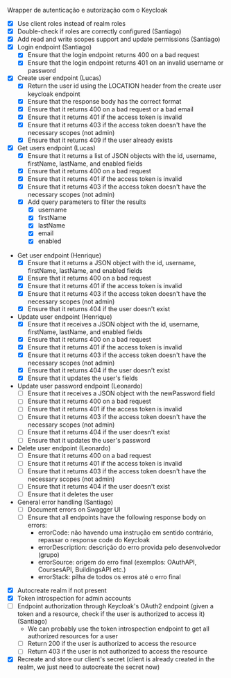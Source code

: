 Wrapper de autenticação e autorização com o Keycloak

- [X] Use client roles instead of realm roles
- [X] Double-check if roles are correctly configured (Santiago)
- [X] Add read and write scopes support and update permissions (Santiago)
- [X] Login endpoint (Santiago)
  - [X] Ensure that the login endpoint returns 400 on a bad request
  - [X] Ensure that the login endpoint returns 401 on an invalid username or password
- [X] Create user endpoint (Lucas)
  - [X] Return the user id using the LOCATION header from the create user keycloak endpoint
  - [X] Ensure that the response body has the correct format
  - [X] Ensure that it returns 400 on a bad request or a bad email
  - [X] Ensure that it returns 401 if the access token is invalid
  - [X] Ensure that it returns 403 if the access token doesn't have the necessary scopes (not admin)
  - [X] Ensure that it returns 409 if the user already exists
- [X] Get users endpoint (Lucas)
    - [X] Ensure that it returns a list of JSON objects with the id, username, firstName, lastName, and enabled fields
    - [X] Ensure that it returns 400 on a bad request
    - [X] Ensure that it returns 401 if the access token is invalid
    - [X] Ensure that it returns 403 if the access token doesn't have the necessary scopes (not admin)
    - [X] Add query parameters to filter the results
        - [X] username
        - [X] firstName
        - [X] lastName
        - [X] email
        - [X] enabled
- Get user endpoint (Henrique)
    - [X] Ensure that it returns a JSON object with the id, username, firstName, lastName, and enabled fields
    - [X] Ensure that it returns 400 on a bad request
    - [X] Ensure that it returns 401 if the access token is invalid
    - [X] Ensure that it returns 403 if the access token doesn't have the necessary scopes (not admin)
    - [X] Ensure that it returns 404 if the user doesn't exist
- Update user endpoint (Henrique)
    - [X] Ensure that it receives a JSON object with the id, username, firstName, lastName, and enabled fields
    - [X] Ensure that it returns 400 on a bad request
    - [X] Ensure that it returns 401 if the access token is invalid
    - [X] Ensure that it returns 403 if the access token doesn't have the necessary scopes (not admin)
    - [X] Ensure that it returns 404 if the user doesn't exist
    - [X] Ensure that it updates the user's fields
- Update user password endpoint (Leonardo)
    - [ ] Ensure that it receives a JSON object with the newPassword field
    - [ ] Ensure that it returns 400 on a bad request
    - [ ] Ensure that it returns 401 if the access token is invalid
    - [ ] Ensure that it returns 403 if the access token doesn't have the necessary scopes (not admin)
    - [ ] Ensure that it returns 404 if the user doesn't exist
    - [ ] Ensure that it updates the user's password
- Delete user endpoint (Leonardo)
    - [ ] Ensure that it returns 400 on a bad request
    - [ ] Ensure that it returns 401 if the access token is invalid
    - [ ] Ensure that it returns 403 if the access token doesn't have the necessary scopes (not admin)
    - [ ] Ensure that it returns 404 if the user doesn't exist
    - [ ] Ensure that it deletes the user
- General error handling (Santiago)
    - [ ] Document errors on Swagger UI
    - [ ] Ensure that all endpoints have the following response body on errors:
        - errorCode: não havendo uma instrução em sentido contrário, repassar o response code do Keycloak
        - errorDescription: descrição do erro provida pelo desenvolvedor (grupo)
        - errorSource: origem do erro final (exemplos: OAuthAPI, CoursesAPI, BuildingsAPI etc.)
        - errorStack: pilha de todos os erros até o erro final 
- [X] Autocreate realm if not present
- [X] Token introspection for admin accounts
- [ ] Endpoint authorization through Keycloak's OAuth2 endpoint (given a token and a resource, check if the user is authorized to access it) (Santiago)
    - We can probably use the token introspection endpoint to get all authorized resources for a user
    - [ ] Return 200 if the user is authorized to access the resource
    - [ ] Return 403 if the user is not authorized to access the resource
- [X] Recreate and store our client's secret (client is already created in the realm, we just need to autocreate the secret now)

